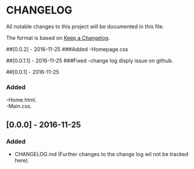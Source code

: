 # CHANGELOG

All notable changes to this project will be documented in this file.

The format is based on [Keep a Changelog](http://keepachangelog.com/).

##[0.0.2] - 2016-11-25
###Added
-Homepage.css  

##[0.0.1.1] - 2016-11-25
###Fixed
-change log disply issue on github.  

##[0.0.1] - 2016-11-25
### Added
-Home.html.  
-Main.css.  

## [0.0.0] - 2016-11-25
### Added
- CHANGELOG.md (Further changes to the change log wil not be tracked here).